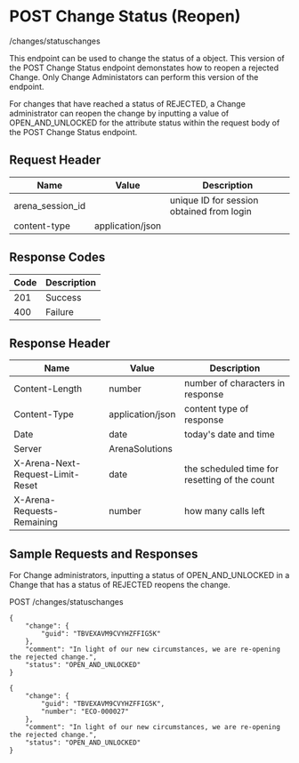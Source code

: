 # POST Change Status (Reopen)


/changes/statuschanges

This endpoint can be used  to change the status of a  object. This version of the POST Change Status endpoint demonstates how to reopen a rejected Change. Only Change Administators can perform this version of the endpoint. 

For changes that have reached a status of  REJECTED, a Change administrator can reopen the change by inputting a value of OPEN_AND_UNLOCKED for the attribute status within the request body of the POST Change Status endpoint.

## Request Header

| Name | Value | Description |
|  --- |  --- |  --- | 
| arena_session_id |   | unique ID for session obtained from login |
| content\-type | application/json |   |

## Response Codes

| Code | Description |
|  --- |  --- | 
| 201 | Success |
| 400 | Failure |

## Response Header

| Name | Value | Description |
|  --- |  --- |  --- | 
| Content\-Length | number | number of characters in response |
| Content\-Type | application/json | content type of response |
| Date | date | today's date and time |
| Server | ArenaSolutions |   |
| X\-Arena\-Next\-Request\-Limit\-Reset  | date | the scheduled time for resetting of the count |
| X\-Arena\-Requests\-Remaining  | number | how many calls left |

## Sample Requests and Responses
For Change administrators, inputting a status of OPEN_AND_UNLOCKED in a Change that has a status of REJECTED reopens the change.



POST /changes/statuschanges



```
{
    "change": {
        "guid": "TBVEXAVM9CVYHZFFIG5K"
    },
    "comment": "In light of our new circumstances, we are re-opening the rejected change.",
    "status": "OPEN_AND_UNLOCKED"
}
```


```
{
    "change": {
        "guid": "TBVEXAVM9CVYHZFFIG5K",
        "number": "ECO-000027"
    },
    "comment": "In light of our new circumstances, we are re-opening the rejected change.",
    "status": "OPEN_AND_UNLOCKED"
}
```
